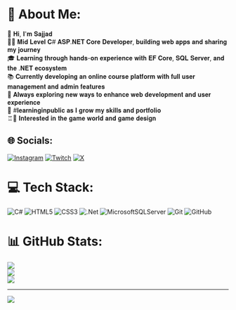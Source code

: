 # 💫 About Me:
💫 𝐇𝐢, 𝐈'𝐦 𝐒𝐚𝐣𝐣𝐚𝐝<br>👨‍💻 𝐌𝐢𝐝 𝐋𝐞𝐯𝐞𝐥 𝐂# 𝐀𝐒𝐏.𝐍𝐄𝐓 𝐂𝐨𝐫𝐞 𝐃𝐞𝐯𝐞𝐥𝐨𝐩𝐞𝐫, 𝐛𝐮𝐢𝐥𝐝𝐢𝐧𝐠 𝐰𝐞𝐛 𝐚𝐩𝐩𝐬 𝐚𝐧𝐝 𝐬𝐡𝐚𝐫𝐢𝐧𝐠 𝐦𝐲 𝐣𝐨𝐮𝐫𝐧𝐞𝐲<br>🎓 𝐋𝐞𝐚𝐫𝐧𝐢𝐧𝐠 𝐭𝐡𝐫𝐨𝐮𝐠𝐡 𝐡𝐚𝐧𝐝𝐬-𝐨𝐧 𝐞𝐱𝐩𝐞𝐫𝐢𝐞𝐧𝐜𝐞 𝐰𝐢𝐭𝐡 𝐄𝐅 𝐂𝐨𝐫𝐞, 𝐒𝐐𝐋 𝐒𝐞𝐫𝐯𝐞𝐫, 𝐚𝐧𝐝 𝐭𝐡𝐞 .𝐍𝐄𝐓 𝐞𝐜𝐨𝐬𝐲𝐬𝐭𝐞𝐦<br>📚 𝐂𝐮𝐫𝐫𝐞𝐧𝐭𝐥𝐲 𝐝𝐞𝐯𝐞𝐥𝐨𝐩𝐢𝐧𝐠 𝐚𝐧 𝐨𝐧𝐥𝐢𝐧𝐞 𝐜𝐨𝐮𝐫𝐬𝐞 𝐩𝐥𝐚𝐭𝐟𝐨𝐫𝐦 𝐰𝐢𝐭𝐡 𝐟𝐮𝐥𝐥 𝐮𝐬𝐞𝐫 𝐦𝐚𝐧𝐚𝐠𝐞𝐦𝐞𝐧𝐭 𝐚𝐧𝐝 𝐚𝐝𝐦𝐢𝐧 𝐟𝐞𝐚𝐭𝐮𝐫𝐞𝐬<br>🚀 𝐀𝐥𝐰𝐚𝐲𝐬 𝐞𝐱𝐩𝐥𝐨𝐫𝐢𝐧𝐠 𝐧𝐞𝐰 𝐰𝐚𝐲𝐬 𝐭𝐨 𝐞𝐧𝐡𝐚𝐧𝐜𝐞 𝐰𝐞𝐛 𝐝𝐞𝐯𝐞𝐥𝐨𝐩𝐦𝐞𝐧𝐭 𝐚𝐧𝐝 𝐮𝐬𝐞𝐫 𝐞𝐱𝐩𝐞𝐫𝐢𝐞𝐧𝐜𝐞<br>🌱 #𝐥𝐞𝐚𝐫𝐧𝐢𝐧𝐠𝐢𝐧𝐩𝐮𝐛𝐥𝐢𝐜 𝐚𝐬 𝐈 𝐠𝐫𝐨𝐰 𝐦𝐲 𝐬𝐤𝐢𝐥𝐥𝐬 𝐚𝐧𝐝 𝐩𝐨𝐫𝐭𝐟𝐨𝐥𝐢𝐨 <br> ♖👤 𝐈𝐧𝐭𝐞𝐫𝐞𝐬𝐭𝐞𝐝 𝐢𝐧 𝐭𝐡𝐞 𝐠𝐚𝐦𝐞 𝐰𝐨𝐫𝐥𝐝 𝐚𝐧𝐝 𝐠𝐚𝐦𝐞 𝐝𝐞𝐬𝐢𝐠𝐧


## 🌐 Socials:
[![Instagram](https://img.shields.io/badge/Instagram-%23E4405F.svg?logo=Instagram&logoColor=white)](https://instagram.com/hepwolf) [![Twitch](https://img.shields.io/badge/Twitch-%239146FF.svg?logo=Twitch&logoColor=white)](https://twitch.tv/hepwolf) [![X](https://img.shields.io/badge/X-black.svg?logo=X&logoColor=white)](https://x.com/HepWolf11) 

# 💻 Tech Stack:
![C#](https://img.shields.io/badge/c%23-%23239120.svg?style=for-the-badge&logo=csharp&logoColor=white) ![HTML5](https://img.shields.io/badge/html5-%23E34F26.svg?style=for-the-badge&logo=html5&logoColor=white) ![CSS3](https://img.shields.io/badge/css3-%231572B6.svg?style=for-the-badge&logo=css3&logoColor=white) ![.Net](https://img.shields.io/badge/.NET-5C2D91?style=for-the-badge&logo=.net&logoColor=white) ![MicrosoftSQLServer](https://img.shields.io/badge/Microsoft%20SQL%20Server-CC2927?style=for-the-badge&logo=microsoft%20sql%20server&logoColor=white) ![Git](https://img.shields.io/badge/git-%23F05033.svg?style=for-the-badge&logo=git&logoColor=white) ![GitHub](https://img.shields.io/badge/github-%23121011.svg?style=for-the-badge&logo=github&logoColor=white)
# 📊 GitHub Stats:
![](https://github-readme-stats.vercel.app/api?username=hepwolf&theme=radical&hide_border=false&include_all_commits=false&count_private=false)<br/>
![](https://github-readme-streak-stats.herokuapp.com/?user=hepwolf&theme=radical&hide_border=false)<br/>
![](https://github-readme-stats.vercel.app/api/top-langs/?username=hepwolf&theme=radical&hide_border=false&include_all_commits=false&count_private=false&layout=compact)

---
[![](https://visitcount.itsvg.in/api?id=hepwolf&icon=0&color=0)](https://visitcount.itsvg.in)

